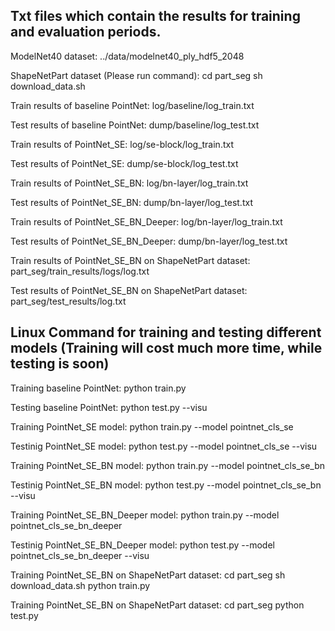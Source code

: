 ## Txt files which contain the results for training and evaluation periods.

ModelNet40 dataset: 
../data/modelnet40_ply_hdf5_2048

ShapeNetPart dataset (Please run command): 
cd part_seg
sh download_data.sh

Train results of baseline PointNet: 
log/baseline/log_train.txt

Test results of baseline PointNet: 
dump/baseline/log_test.txt

Train results of PointNet_SE: 
log/se-block/log_train.txt

Test results of PointNet_SE: 
dump/se-block/log_test.txt

Train results of PointNet_SE_BN: 
log/bn-layer/log_train.txt

Test results of PointNet_SE_BN: 
dump/bn-layer/log_test.txt

Train results of PointNet_SE_BN_Deeper: 
log/bn-layer/log_train.txt

Test results of PointNet_SE_BN_Deeper: 
dump/bn-layer/log_test.txt

Train results of PointNet_SE_BN on ShapeNetPart dataset: 
part_seg/train_results/logs/log.txt

Test results of PointNet_SE_BN on ShapeNetPart dataset: 
part_seg/test_results/log.txt


## Linux Command for training and testing different models (Training will cost much more time, while testing is soon)

Training baseline PointNet:
python train.py

Testing baseline PointNet: 
python test.py --visu

Training PointNet_SE model:
python train.py --model pointnet_cls_se

Testinig PointNet_SE model:
python test.py --model pointnet_cls_se --visu

Training PointNet_SE_BN model:
python train.py --model pointnet_cls_se_bn

Testinig PointNet_SE_BN model:
python test.py --model pointnet_cls_se_bn --visu

Training PointNet_SE_BN_Deeper model:
python train.py --model pointnet_cls_se_bn_deeper

Testinig PointNet_SE_BN_Deeper model:
python test.py --model pointnet_cls_se_bn_deeper --visu

Training PointNet_SE_BN on ShapeNetPart dataset:
cd part_seg
sh download_data.sh
python train.py

Training PointNet_SE_BN on ShapeNetPart dataset:
cd part_seg
python test.py
